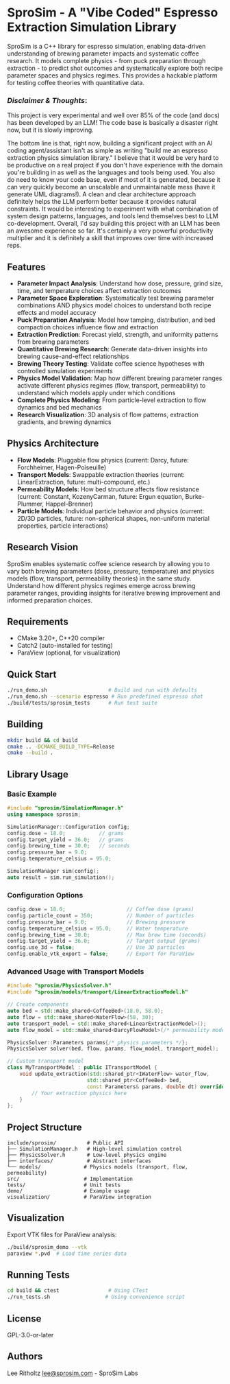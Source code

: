 # SproSim - A "Vibe Coded" Espresso Extraction Simulation Library

SproSim is a C++ library for espresso simulation, enabling data-driven understanding of brewing parameter impacts and systematic coffee research. It models complete physics - from puck preparation through extraction - to predict shot outcomes and systematically explore both recipe parameter spaces and physics regimes. This provides a hackable platform for testing coffee theories with quantitative data.

### *Disclaimer & Thoughts*:
This project is very experimental and well over 85% of the code (and docs) has been developed by an LLM! The code base is basically a disaster right now, but it is slowly improving.

The bottom line is that, right now, building a significant project with an AI coding agent/assistant isn't as simple as writing "build me an espresso extraction physics simulation library." I believe that it would be very hard to be productive on a real project if you don't have experience with the domain you're building in as well as the languages and tools being used. You also do need to know your code base, even if most of it is generated, because it can very quickly become an unscalable and unmaintainable mess (have it generate UML diagrams!). A clean and clear architecture approach definitely helps the LLM perform better because it provides natural constraints. It would be interesting to experiment with what combination of system design patterns, languages, and tools lend themselves best to LLM co-development. Overall, I'd say building this project with an LLM has been an awesome experience so far. It's certainly a very powerful productivity multiplier and it is definitely a skill that improves over time with increased reps.

## Features

- **Parameter Impact Analysis**: Understand how dose, pressure, grind size, time, and temperature choices affect extraction outcomes
- **Parameter Space Exploration**: Systematically test brewing parameter combinations AND physics model choices to understand both recipe effects and model accuracy
- **Puck Preparation Analysis**: Model how tamping, distribution, and bed compaction choices influence flow and extraction
- **Extraction Prediction**: Forecast yield, strength, and uniformity patterns from brewing parameters
- **Quantitative Brewing Research**: Generate data-driven insights into brewing cause-and-effect relationships
- **Brewing Theory Testing**: Validate coffee science hypotheses with controlled simulation experiments
- **Physics Model Validation**: Map how different brewing parameter ranges activate different physics regimes (flow, transport, permeability) to understand which models apply under which conditions
- **Complete Physics Modeling**: From particle-level extraction to flow dynamics and bed mechanics
- **Research Visualization**: 3D analysis of flow patterns, extraction gradients, and brewing dynamics

## Physics Architecture

- **Flow Models**: Pluggable flow physics (current: Darcy, future: Forchheimer, Hagen-Poiseuille)
- **Transport Models**: Swappable extraction theories (current: LinearExtraction, future: multi-compound, etc.)
- **Permeability Models**: How bed structure affects flow resistance (current: Constant, KozenyCarman, future: Ergun equation, Burke-Plummer, Happel-Brenner)
- **Particle Models**: Individual particle behavior and physics (current: 2D/3D particles, future: non-spherical shapes, non-uniform material properties, particle interactions)

## Research Vision

SproSim enables systematic coffee science research by allowing you to vary both brewing parameters (dose, pressure, temperature) and physics models (flow, transport, permeability theories) in the same study. Understand how different physics regimes emerge across brewing parameter ranges, providing insights for iterative brewing improvement and informed preparation choices.

## Requirements

- CMake 3.20+, C++20 compiler
- Catch2 (auto-installed for testing)
- ParaView (optional, for visualization)

## Quick Start

```bash
./run_demo.sh                    # Build and run with defaults
./run_demo.sh --scenario espresso # Run predefined espresso shot
./build/tests/sprosim_tests      # Run test suite
```

## Building

```bash
mkdir build && cd build
cmake .. -DCMAKE_BUILD_TYPE=Release
cmake --build .
```

## Library Usage

### Basic Example

```cpp
#include "sprosim/SimulationManager.h"
using namespace sprosim;

SimulationManager::Configuration config;
config.dose = 18.0;           // grams
config.target_yield = 36.0;   // grams
config.brewing_time = 30.0;   // seconds
config.pressure_bar = 9.0;
config.temperature_celsius = 95.0;

SimulationManager sim(config);
auto result = sim.run_simulation();
```

### Configuration Options

```cpp
config.dose = 18.0;                    // Coffee dose (grams)
config.particle_count = 350;           // Number of particles
config.pressure_bar = 9.0;             // Brewing pressure
config.temperature_celsius = 95.0;     // Water temperature
config.brewing_time = 30.0;            // Max brew time (seconds)
config.target_yield = 36.0;            // Target output (grams)
config.use_3d = false;                 // Use 3D particles
config.enable_vtk_export = false;      // Export for ParaView
```

### Advanced Usage with Transport Models

```cpp
#include "sprosim/PhysicsSolver.h"
#include "sprosim/models/transport/LinearExtractionModel.h"

// Create components
auto bed = std::make_shared<CoffeeBed>(18.0, 58.0);
auto flow = std::make_shared<WaterFlow>(58, 30);
auto transport_model = std::make_shared<LinearExtractionModel>();
auto flow_model = std::make_shared<DarcyFlowModel>(/* permeability model */);

PhysicsSolver::Parameters params{/* physics parameters */};
PhysicsSolver solver(bed, flow, params, flow_model, transport_model);

// Custom transport model
class MyTransportModel : public ITransportModel {
    void update_extraction(std::shared_ptr<IWaterFlow> water_flow,
                          std::shared_ptr<CoffeeBed> bed,
                          const Parameters& params, double dt) override {
        // Your extraction physics here
    }
};
```

## Project Structure

```
include/sprosim/          # Public API
├── SimulationManager.h   # High-level simulation control
├── PhysicsSolver.h       # Low-level physics engine
├── interfaces/           # Abstract interfaces
└── models/              # Physics models (transport, flow, permeability)
src/                     # Implementation
tests/                   # Unit tests
demo/                    # Example usage
visualization/           # ParaView integration
```

## Visualization

Export VTK files for ParaView analysis:

```bash
./build/sprosim_demo --vtk
paraview *.pvd  # Load time series data
```

## Running Tests

```bash
cd build && ctest                # Using CTest
./run_tests.sh                  # Using convenience script
```

## License

GPL-3.0-or-later

## Authors

Lee Ritholtz <lee@sprosim.com> - SproSim Labs
